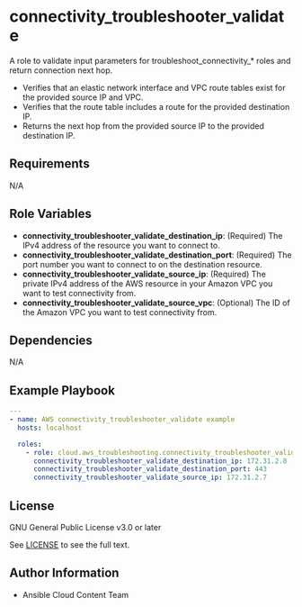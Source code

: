 connectivity_troubleshooter_validate
====================================

A role to validate input parameters for troubleshoot_connectivity_* roles and return connection next hop.

* Verifies that an elastic network interface and VPC route tables exist for the provided source IP and VPC.
* Verifies that the route table includes a route for the provided destination IP.
* Returns the next hop from the provided source IP to the provided destination IP.

Requirements
------------

N/A

Role Variables
--------------

* **connectivity_troubleshooter_validate_destination_ip**: (Required) The IPv4 address of the resource you want to connect to.
* **connectivity_troubleshooter_validate_destination_port**: (Required) The port number you want to connect to on the destination resource.
* **connectivity_troubleshooter_validate_source_ip**: (Required) The private IPv4 address of the AWS resource in your Amazon VPC you want to test connectivity from.
* **connectivity_troubleshooter_validate_source_vpc**: (Optional) The ID of the Amazon VPC you want to test connectivity from.

Dependencies
------------

N/A

Example Playbook
----------------

```yaml
---
- name: AWS connectivity_troubleshooter_validate example
  hosts: localhost

  roles:
    - role: cloud.aws_troubleshooting.connectivity_troubleshooter_validate
      connectivity_troubleshooter_validate_destination_ip: 172.31.2.8
      connectivity_troubleshooter_validate_destination_port: 443
      connectivity_troubleshooter_validate_source_ip: 172.31.2.7
```

License
-------

GNU General Public License v3.0 or later

See [LICENSE](https://github.com/redhat-cop/cloud.aws_troubleshooting/blob/stable-3/LICENSE) to see the full text.

Author Information
------------------

* Ansible Cloud Content Team

